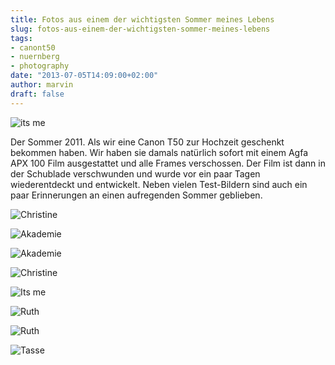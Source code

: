 ```yaml
---
title: Fotos aus einem der wichtigsten Sommer meines Lebens
slug: fotos-aus-einem-der-wichtigsten-sommer-meines-lebens
tags:
- canont50
- nuernberg
- photography
date: "2013-07-05T14:09:00+02:00"
author: marvin
draft: false
---
```

![its me](/images/9183518297_aa6c408633_b.jpg)

Der Sommer 2011. Als wir eine Canon T50 zur Hochzeit geschenkt bekommen
haben. Wir haben sie damals natürlich sofort mit einem Agfa APX 100 Film
ausgestattet und alle Frames verschossen. Der Film ist dann in der
Schublade verschwunden und wurde vor ein paar Tagen wiederentdeckt und
entwickelt. Neben vielen Test-Bildern sind auch ein paar Erinnerungen an
einen aufregenden Sommer geblieben.

![Christine](/images/9183517755_ba35372bf2_b.jpg)

![Akademie](/images/9183519145_05bfcc5c28_b.jpg)

![Akademie](/images/9185737610_b22ca0beb3_b.jpg)

![Christine](/images/9185735006_dcbcbd0c96_b.jpg)

![Its me](/images/9185736406_e6285f6767_b.jpg)

![Ruth](/images/9185735342_f612a5eaf5_b.jpg)

![Ruth](/images/9185737910_9875f50c16_b.jpg)

![Tasse](/images/9185738178_c69c59e8a9_b.jpg)